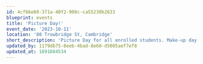 ```yaml
---
id: 4cf66e60-371a-40f2-908c-ca55230b2633
blueprint: events
title: 'Picture Day!'
event_date: '2023-10-11'
location: '80 Trowbridge St, Cambridge'
short_description: 'Picture Day for all enrolled students. Make-up day for any children on Wednesday will be Thursday, 8/12.'
updated_by: 1179db75-8eeb-4bad-8e60-d5005aef7ef8
updated_at: 1691684534
---
```


